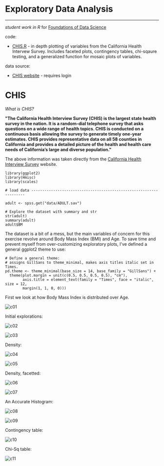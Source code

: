 # Exploratory Data Analysis 
---------------------------

_student work in R_ for [Foundations of Data Science](https://www.springboard.com/workshops/data-science)

code:

- [CHIS.R](CHIS.R) - in depth plotting of variables from the California Health Intervew Survey. Includes faceted plots, contingency tables, chi-sqaure testing, and a generalized function for mosaic plots of variables.

data source:

- [CHIS website](http://healthpolicy.ucla.edu/chis/data/Pages/public-use-data.aspx) - requires login


# CHIS

*_What is CHIS?_*

**"The California Health Interview Survey (CHIS) is the largest state health survey in the nation. It is a random-dial telephone survey that asks questions on a wide range of health topics. CHIS is conducted on a continuous basis allowing the survey to generate timely one-year estimates. CHIS provides representative data on all 58 counties in California and provides a detailed picture of the health and health care needs of California’s large and diverse population."**

The above information was taken directly from the [California Health Interview Survey](http://healthpolicy.ucla.edu/chis/about/Pages/about.aspx) website.

```{r}
library(ggplot2)
library(Hmisc)
library(scales)

# load data -------------------------------------------------------------------

adult <- spss.get("data/ADULT.sav")

# Explore the dataset with summary and str
str(adult)
summary(adult)
adult$BM
```

The dataset is a bit of a mess, but the main variables of concern for this exercise revolve around Body Mass Index (BMI) and Age. To save time and prevent myself from over-customizing exploratory plots, I've defined a general ggplot2 theme to use:

```{R}
# Define a general theme:
# assigns GillSans to theme_minimal, makes axis titles italic set in Times.
pd.theme <- theme_minimal(base_size = 14, base_family = "GillSans") +
  theme(plot.margin = unit(c(0.5, 0.5, 0.5, 0.5), "cm"),
        axis.title = element_text(family = "Times", face = "italic", size = 12,
        margin(1, 1, 0, 0)))
```

First we look at how Body Mass Index is distributed over Age.

![c01](plots/CHIS-01-BMI-Age.png)

Initial explorations:

![c02](plots/CHIS-02-RBMI-Age.png)

![c03](plots/CHIS-03-BMIcat-Age.png)

Density:

![c04](plots/CHIS-04-BMIcat-Age-density.png)

![c05](plots/CHIS-05-BMIcat-Age-Facet.png)

Density, facetted:

![c06](plots/CHIS-06-BMIcat-Age-density-facet.png)

![c07](plots/CHIS-07-BMIcat-Age-FillDensity.png)

An Accurate Histogram:

![c08](plots/CHIS-08-AccurateHistogram.png)

![c09](plots/CHIS-09-BMI-Freq-Age.png)

Contingency table:

![c10](plots/CHIS-10-Contingency-Tufte.png)

Chi-Sq table:

![c11](plots/CHIS-11-ChiSqTable-Tufte.png)








